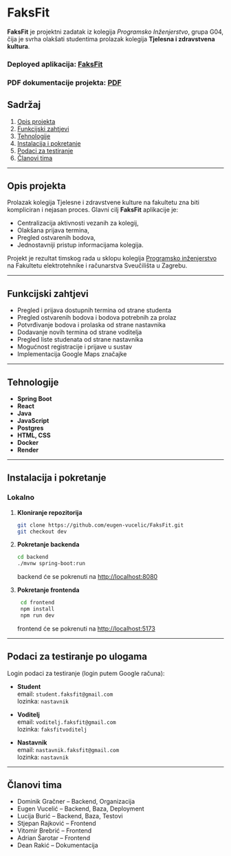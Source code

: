 # FaksFit

**FaksFit** je projektni zadatak iz kolegija *Programsko Inženjerstvo*, grupa G04, čija je svrha olakšati studentima prolazak kolegija **Tjelesna i zdravstvena kultura**.

### Deployed aplikacija: [FaksFit](https://faksfit-7du1.onrender.com/)

### PDF dokumentacije projekta: [PDF](https://github.com/eugen-vucelic/FaksFit/blob/5f84d78f4d81080ca61cf086e7dbf8d36c2f6f24/FaksFit_merged.pdf)

## Sadržaj
1. [Opis projekta](#opis-projekta)
2. [Funkcijski zahtjevi](#funkcijski-zahtjevi)
3. [Tehnologije](#tehnologije)
4. [Instalacija i pokretanje](#instalacija-i-pokretanje)
5. [Podaci za testiranje](#podaci-za-testiranje-po-ulogama)
6. [Članovi tima](#članovi-tima)

---

## Opis projekta

Prolazak kolegija Tjelesne i zdravstvene kulture na fakultetu zna biti kompliciran i nejasan proces. Glavni cilj **FaksFit** aplikacije je:
- Centralizacija aktivnosti vezanih za kolegij,
- Olakšana prijava termina,
- Pregled ostvarenih bodova,
- Jednostavniji pristup informacijama kolegija.

Projekt je rezultat timskog rada u sklopu kolegija [Programsko inženjerstvo](https://www.fer.unizg.hr/predmet/proinz) na Fakultetu elektrotehnike i računarstva Sveučilišta u Zagrebu.

---

## Funkcijski zahtjevi

- Pregled i prijava dostupnih termina od strane studenta
- Pregled ostvarenih bodova i bodova potrebnih za prolaz
- Potvrđivanje bodova i prolaska od strane nastavnika
- Dodavanje novih termina od strane voditelja
- Pregled liste studenata od strane nastavnika
- Mogućnost registracije i prijave u sustav
- Implementacija Google Maps značajke

---

## Tehnologije

- **Spring Boot**
- **React**
- **Java**
- **JavaScript**
- **Postgres**
- **HTML, CSS**
- **Docker**
- **Render**

---

## Instalacija i pokretanje

### Lokalno

1. **Kloniranje repozitorija**
   ```bash
   git clone https://github.com/eugen-vucelic/FaksFit.git
   git checkout dev

2. **Pokretanje backenda**
   ```bash
   cd backend
   ./mvnw spring-boot:run
   ```
    backend će se pokrenuti na [http://localhost:8080](http://localhost:8080)

3. **Pokretanje frontenda**
   ```bash
    cd frontend
    npm install
    npm run dev  
    ```
   frontend će se pokrenuti na [http://localhost:5173](http://localhost:5173)

---

## Podaci za testiranje po ulogama

Login podaci za testiranje (login putem Google računa):

- **Student**  
email: `student.faksfit@gmail.com` \
lozinka: `nastavnik`


- **Voditelj**  
email: `voditelj.faksfit@gmail.com` \
lozinka: `faksfitvoditelj`

- **Nastavnik**  
email: `nastavnik.faksfit@gmail.com` \
lozinka: `nastavnik`

---
## Članovi tima
- Dominik Gračner – Backend, Organizacija
- Eugen Vucelić – Backend, Baza, Deployment
- Lucija Burić – Backend, Baza, Testovi
- Stjepan Rajković – Frontend
- Vitomir Brebrić – Frontend
- Adrian Šarotar – Frontend
- Dean Rakić – Dokumentacija
